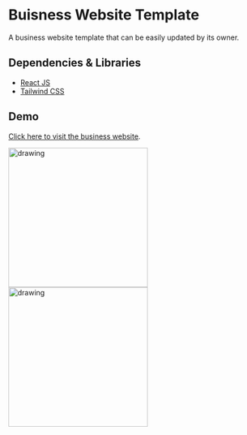 # Buisness Website Template

A business website template that can be easily updated by its owner. 

## Dependencies & Libraries

* [React JS](https://reactjs.org/)
* [Tailwind CSS](https://tailwindcss.com/)

## Demo

[Click here to visit the business website](https://david-app-eta.vercel.app/).

<img src="https://github.com/ytraiba/david-app/blob/master/src/assets/thumbnail2.png" alt="drawing" style="height:275px;"/> <img src="https://github.com/ytraiba/david-app/blob/master/src/assets/thumbnail.png" alt="drawing" style="height:275px;"/>
